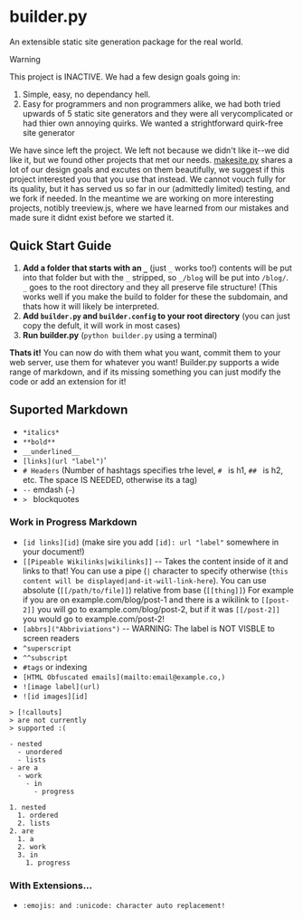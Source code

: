 # builder.py
An extensible static site generation package for the real world. 

> [!warning]
> This project is INACTIVE. We had a few design goals going in: 
> 1. Simple, easy, no dependancy hell. 
> 2. Easy for programmers and non programmers alike, we had both tried upwards of 5 static site generators and they were all verycomplicated or had thier own annoying quirks. We wanted a strightforward quirk-free site generator
> 
> We have since left the project. We left not because we didn't like it--we did like it, but we found other projects that met our needs. [makesite.py](https://github.com/sunainapai/makesite) shares a lot of our design goals and excutes on them beautifully, we suggest if this project interested you that you use that instead.
> We cannot vouch fully for its quality, but it has served us so far in our (admittedly limited) testing, and we fork if needed. In the meantime we are working on more interesting projects, notibly treeview.js, where we have learned from our mistakes and made sure it didnt exist before we started it. 

## Quick Start Guide

1. **Add a folder that starts with an `_`** (just `_` works too!) contents will be put into that folder but with the `_` stripped, so `_/blog` will be put into `/blog/`. `_` goes to the root directory and they all preserve file structure! (This works well if you make the build to folder for these the subdomain, and thats how it will likely be interpreted. 
2. **Add `builder.py` and `builder.config` to your root directory** (you can just copy the defult, it will work in most cases) 
3. **Run builder.py** (`python builder.py` using a terminal) 

**Thats it!** You can now do with them what you want, commit them to your web server, use them for whatever you want! Builder.py supports a wide range of markdown, and if its missing something you can just modify the code or add an extension for it!

## Suported Markdown 

- `*italics*`  
- `**bold**`  
- `__underlined__`  
- `[links](url "label")`'  
- `# Headers` (Number of hashtags specifies trhe level, `# ` is h1, `## ` is h2, etc. The space IS NEEDED, otherwise its a tag)   
- `--` emdash (`—`)  
- `> ` blockquotes

### Work in Progress Markdown
- `[id links][id]` (make sire you add `[id]: url "label"` somewhere in your document!)  
- `[[Pipeable Wikilinks|wikilinks]]` -- Takes the content inside of it and links to that! You can use a pipe (`|` character to specify otherwise (`this content will be displayed|and-it-will-link-here`). You can use absolute (`[[/path/to/file]]`) relative from base (`[[thing]]`) For example if you are on example.com/blog/post-1 and there is a wikilink to `[[post-2]]` you will go to example.com/blog/post-2, but if it was `[[/post-2]]` you would go to example.com/post-2!
- `[abbrs]("Abbriviations")` -- WARNING: The label is NOT VISBLE to screen readers  
- `^superscript`  
- `^^subscript`  
- `#tags` or indexing  
- `[HTML Obfuscated emails](mailto:email@example.co,)`   
- `![image label](url)`
- `![id images][id]`

```
> [!callouts] 
> are not currently
> supported :(
```

```
- nested
  - unordered
  - lists 
- are a 
  - work 
    - in 
      - progress
```

```
1. nested
  1. ordered
  2. lists 
2. are 
  1. a
  2. work 
  3. in 
    1. progress
```

### With Extensions... 
- `:emojis: and :unicode: character auto replacement!`  
